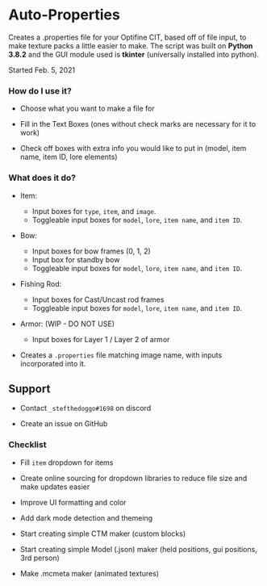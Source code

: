 # Auto-Properties
Creates a .properties file for your Optifine CIT, based off of file input, to make texture packs a little easier to make. The script was built on **Python 3.8.2** and the GUI module used is **tkinter** (universally installed into python).

Started Feb. 5, 2021
### How do I use it?
- Choose what you want to make a file for

- Fill in the Text Boxes (ones without check marks are necessary for it to work)

- Check off boxes with extra info you would like to put in (model, item name, item ID, lore elements)

### What does it do?
- Item:
  - Input boxes for `type`, `item`, and `image`. 
  - Toggleable input boxes for `model`, `lore`, `item name`, and `item ID`.
  
- Bow:
  - Input boxes for bow frames (0, 1, 2)
  - Input box for standby bow
  - Toggleable input boxes for `model`, `lore`, `item name`, and `item ID`.
  
- Fishing Rod:
  - Input boxes for Cast/Uncast rod frames
  - Toggleable input boxes for `model`, `lore`, `item name`, and `item ID`.
  
- Armor: (WIP - DO NOT USE)
  - Input boxes for Layer 1 / Layer 2 of armor

- Creates a `.properties` file matching image name, with inputs incorporated into it.

## Support
- Contact `_stefthedoggo#1698` on discord

- Create an issue on GitHub

### Checklist
- Fill `item` dropdown for items

- Create online sourcing for dropdown libraries to reduce file size and make updates easier

- Improve UI formatting and color

- Add dark mode detection and themeing

- Start creating simple CTM maker (custom blocks)

- Start creating simple Model (.json) maker (held positions, gui positions, 3rd person)

- Make .mcmeta maker (animated textures)